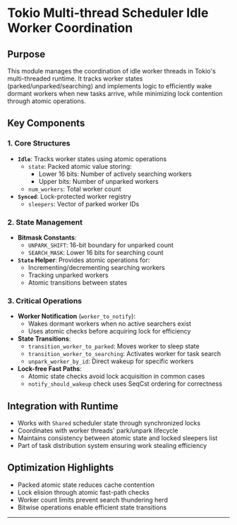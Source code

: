 # Tokio Multi-thread Scheduler Idle Worker Coordination

## Purpose
This module manages the coordination of idle worker threads in Tokio's multi-threaded runtime. It tracks worker states (parked/unparked/searching) and implements logic to efficiently wake dormant workers when new tasks arrive, while minimizing lock contention through atomic operations.

## Key Components

### 1. Core Structures
- **`Idle`**: Tracks worker states using atomic operations
  - `state`: Packed atomic value storing:
    - Lower 16 bits: Number of actively searching workers
    - Upper bits: Number of unparked workers
  - `num_workers`: Total worker count
- **`Synced`**: Lock-protected worker registry
  - `sleepers`: Vector of parked worker IDs

### 2. State Management
- **Bitmask Constants**:
  - `UNPARK_SHIFT`: 16-bit boundary for unparked count
  - `SEARCH_MASK`: Lower 16 bits for searching count
- **`State` Helper**: Provides atomic operations for:
  - Incrementing/decrementing searching workers
  - Tracking unparked workers
  - Atomic transitions between states

### 3. Critical Operations
- **Worker Notification** (`worker_to_notify`):
  - Wakes dormant workers when no active searchers exist
  - Uses atomic checks before acquiring lock for efficiency
- **State Transitions**:
  - `transition_worker_to_parked`: Moves worker to sleep state
  - `transition_worker_to_searching`: Activates worker for task search
  - `unpark_worker_by_id`: Direct wakeup for specific workers
- **Lock-free Fast Paths**:
  - Atomic state checks avoid lock acquisition in common cases
  - `notify_should_wakeup` check uses SeqCst ordering for correctness

## Integration with Runtime
- Works with `Shared` scheduler state through synchronized locks
- Coordinates with worker threads' park/unpark lifecycle
- Maintains consistency between atomic state and locked sleepers list
- Part of task distribution system ensuring work stealing efficiency

## Optimization Highlights
- Packed atomic state reduces cache contention
- Lock elision through atomic fast-path checks
- Worker count limits prevent search thundering herd
- Bitwise operations enable efficient state transitions

---
